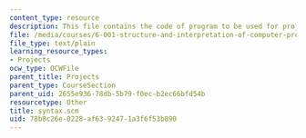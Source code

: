 ```yaml
---
content_type: resource
description: This file contains the code of program to be used for project 5.
file: /media/courses/6-001-structure-and-interpretation-of-computer-programs-spring-2005/78b8c26e0228af6392471a3f6f53b890_syntax.scm
file_type: text/plain
learning_resource_types:
- Projects
ocw_type: OCWFile
parent_title: Projects
parent_type: CourseSection
parent_uid: 2655e936-78db-5b79-f0ec-b2ec66bfd54b
resourcetype: Other
title: syntax.scm
uid: 78b8c26e-0228-af63-9247-1a3f6f53b890
---
```

